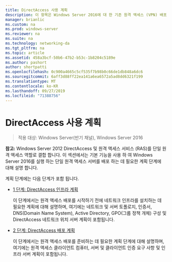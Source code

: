 ```yaml
---
title: DirectAccess 사용 계획
description: 이 항목은 Windows Server 2016에 대 한 기존 원격 액세스 (VPN) 배포에 DirectAccess 추가 가이드의 일부입니다.
manager: brianlic
ms.custom: na
ms.prod: windows-server
ms.reviewer: na
ms.suite: na
ms.technology: networking-da
ms.tgt_pltfrm: na
ms.topic: article
ms.assetid: 458a3bcf-50b6-47b2-b53c-1b8204c5189e
ms.author: pashort
author: shortpatti
ms.openlocfilehash: 0c900a4665c5cf535f7b98b0c66de1db848a6dc6
ms.sourcegitcommit: 6aff3d88ff22ea141a6ea6572a5ad8dd6321f199
ms.translationtype: MT
ms.contentlocale: ko-KR
ms.lasthandoff: 09/27/2019
ms.locfileid: "71388756"
---
```

# <a name="plan-to-enable-directaccess"></a>DirectAccess 사용 계획

>적용 대상: Windows Server(반기 채널), Windows Server 2016

**참고:** Windows Server 2012 DirectAccess 및 원격 액세스 서비스 (RAS)를 단일 원격 액세스 역할로 결합 합니다. 이 섹션에서는 기본 기능을 사용 하 여 Windows Server 2016를 실행 하는 단일 원격 액세스 서버를 배포 하는 데 필요한 계획 단계에 대해 설명 합니다. 

계획 단계에는 다음 단계가 포함 됩니다.  
  
-   [1 단계: DirectAccess 인프라 계획](step-1-plan-da-inf-davpn.md)  
  
    이 단계에서는 원격 액세스 배포를 시작하기 전에 네트워크 인프라를 설치하는 데 필요한 계획에 대해 설명하며, 여기에는 네트워크 및 서버 토폴로지, 인증서, DNS(Domain Name System), Active Directory, GPO(그룹 정책 개체) 구성 및 DirectAccess 네트워크 위치 서버 계획이 포함됩니다.  
  
-   [2 단계: DirectAccess 배포 계획](step-2-plan-da-davpn.md)  
  
    이 단계에서는 원격 액세스 배포를 준비하는 데 필요한 계획 단계에 대해 설명하며, 여기에는 원격 액세스 클라이언트 컴퓨터, 서버 및 클라이언트 인증 요구 사항 및 인프라 서버 계획이 포함됩니다.  
  
 
  


